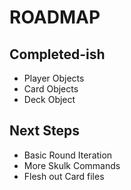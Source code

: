# ROADMAP

## Completed-ish

- Player Objects
- Card Objects
- Deck Object

## Next Steps

- Basic Round Iteration
- More Skulk Commands
- Flesh out Card files
